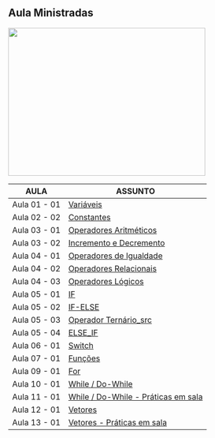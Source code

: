 ## Aula Ministradas

<a href="#"><img align="center" src="./giphy.gif" width="400 " height="300" /></a>

| AULA | ASSUNTO |
|------|---------|
|Aula 01 - 01|[Variáveis](./Aula%2002%20-%2001%20-%20Variaveis/)                                    
|Aula 02 - 02|[Constantes](./Aula%2002%20-%2002%20-%20Constantes/)
|Aula 03 - 01|[Operadores Aritméticos](./Aula%2003%20-%2001%20-%20Operadores%20Aritméticos/)
|Aula 03 - 02|[Incremento e Decremento](./Aula%2003%20-%2002%20-%20Incremente%20e%20Decremento/)
|Aula 04 - 01|[Operadores de Igualdade](./Aula%2004%20-%2001%20-%20Operadores%20de%20Igualdade/)
|Aula 04 - 02|[Operadores Relacionais](./Aula%2004%20-%2002%20-%20Operadores%20Relacionais/)
|Aula 04 - 03|[Operadores Lógicos](./Aula%2004%20-%2003%20-%20Operadores%20Lógicos/)
|Aula 05 - 01|[IF](./Aula%2005%20-%2001%20-%20IF/)
|Aula 05 - 02|[IF-ELSE](./Aula%2005%20-%2002%20-%20IF_ELSE/)
|Aula 05 - 03|[Operador Ternário_src](./Aula%2005%20-%2003%20-%20Operador%20Ternário_src/)
|Aula 05 - 04|[ELSE_IF](./Aula%2005%20-%2004%20-%20ELSE_IF/)
|Aula 06 - 01|[Switch](./Aula%2006%20-%2001%20-%20Switch/)
|Aula 07 - 01|[Funções](./Aula%2007%20-%2001%20-%20Funções/)
|Aula 09 - 01|[For](./Aula%2009%20-%2001%20-%20FOR/)
|Aula 10 - 01|[While / Do-While](./Aula%2010%20-%2001%20-%20Estrutura%20While/)
|Aula 11 - 01|[While / Do-While - Práticas em sala](./Aula11%20-%2001%20-PraticaEmSala/)
|Aula 12 - 01|[Vetores](./Aula12%20-%2001%20-%20Vetores/)
|Aula 13 - 01|[Vetores - Práticas em sala](./Aula13%20-%2001%20-%20ExercicioVetores/)
